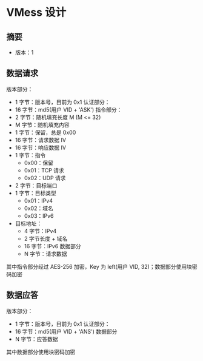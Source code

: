 # VMess 设计
## 摘要
* 版本：1

## 数据请求
版本部分：
* 1 字节：版本号，目前为 0x1
认证部分：
* 16 字节：md5(用户 VID + 'ASK')
指令部分：
* 2 字节：随机填充长度 M (M <= 32)
* M 字节：随机填充内容
* 1 字节：保留，总是 0x00
* 16 字节：请求数据 IV
* 16 字节：响应数据 IV
* 1 字节：指令
  * 0x00：保留
  * 0x01：TCP 请求
  * 0x02：UDP 请求
* 2 字节：目标端口
* 1 字节：目标类型
  * 0x01：IPv4
  * 0x02：域名
  * 0x03：IPv6
* 目标地址：
  * 4 字节：IPv4
  * 2 字节长度 + 域名
  * 16 字节：IPv6
数据部分
  * N 字节：请求数据

其中指令部分经过 AES-256 加密，Key 为 left(用户 VID, 32)；数据部分使用块密码加密

## 数据应答
版本部分：
* 1 字节：版本号，目前为 0x1
认证部分：
* 16 字节：md5(用户 VID + 'ANS')
数据部分
* N 字节：应答数据

其中数据部分使用块密码加密
